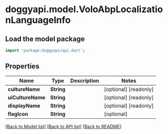 # doggyapi.model.VoloAbpLocalizationLanguageInfo

## Load the model package
```dart
import 'package:doggyapi/api.dart';
```

## Properties
Name | Type | Description | Notes
------------ | ------------- | ------------- | -------------
**cultureName** | **String** |  | [optional] [readonly] 
**uiCultureName** | **String** |  | [optional] [readonly] 
**displayName** | **String** |  | [optional] [readonly] 
**flagIcon** | **String** |  | [optional] 

[[Back to Model list]](../README.md#documentation-for-models) [[Back to API list]](../README.md#documentation-for-api-endpoints) [[Back to README]](../README.md)



